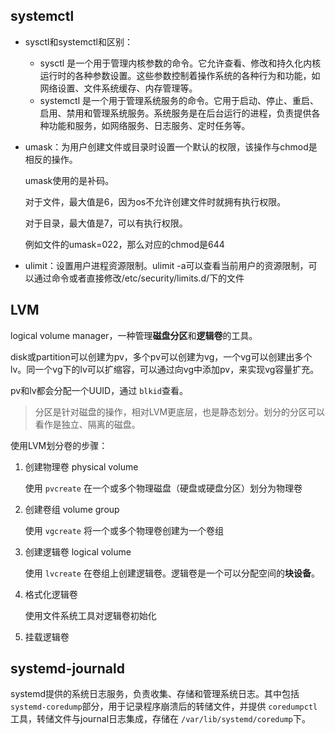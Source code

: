 ## systemctl


- sysctl和systemctl和区别：
  - sysctl 是一个用于管理内核参数的命令。它允许查看、修改和持久化内核运行时的各种参数设置。这些参数控制着操作系统的各种行为和功能，如网络设置、文件系统缓存、内存管理等。
  - systemctl 是一个用于管理系统服务的命令。它用于启动、停止、重启、启用、禁用和管理系统服务。系统服务是在后台运行的进程，负责提供各种功能和服务，如网络服务、日志服务、定时任务等。

- umask：为用户创建文件或目录时设置一个默认的权限，该操作与chmod是相反的操作。

  umask使用的是补码。

  对于文件，最大值是6，因为os不允许创建文件时就拥有执行权限。

  对于目录，最大值是7，可以有执行权限。

  例如文件的umask=022，那么对应的chmod是644

- ulimit：设置用户进程资源限制。ulimit -a可以查看当前用户的资源限制，可以通过命令或者直接修改/etc/security/limits.d/下的文件

## LVM

logical volume manager，一种管理**磁盘分区**和**逻辑卷**的工具。

disk或partition可以创建为pv，多个pv可以创建为vg，一个vg可以创建出多个lv。同一个vg下的lv可以扩缩容，可以通过向vg中添加pv，来实现vg容量扩充。

pv和lv都会分配一个UUID，通过 `blkid`查看。

> 分区是针对磁盘的操作，相对LVM更底层，也是静态划分。划分的分区可以看作是独立、隔离的磁盘。

使用LVM划分卷的步骤：

1. 创建物理卷 physical volume

   使用 `pvcreate` 在一个或多个物理磁盘（硬盘或硬盘分区）划分为物理卷

2. 创建卷组 volume group

   使用 `vgcreate` 将一个或多个物理卷创建为一个卷组

3. 创建逻辑卷 logical volume

   使用 `lvcreate` 在卷组上创建逻辑卷。逻辑卷是一个可以分配空间的**块设备**。

4. 格式化逻辑卷

   使用文件系统工具对逻辑卷初始化

5. 挂载逻辑卷

## systemd-journald

systemd提供的系统日志服务，负责收集、存储和管理系统日志。其中包括 `systemd-coredump`部分，用于记录程序崩溃后的转储文件，并提供 `coredumpctl`工具，转储文件与journal日志集成，存储在 `/var/lib/systemd/coredump`下。